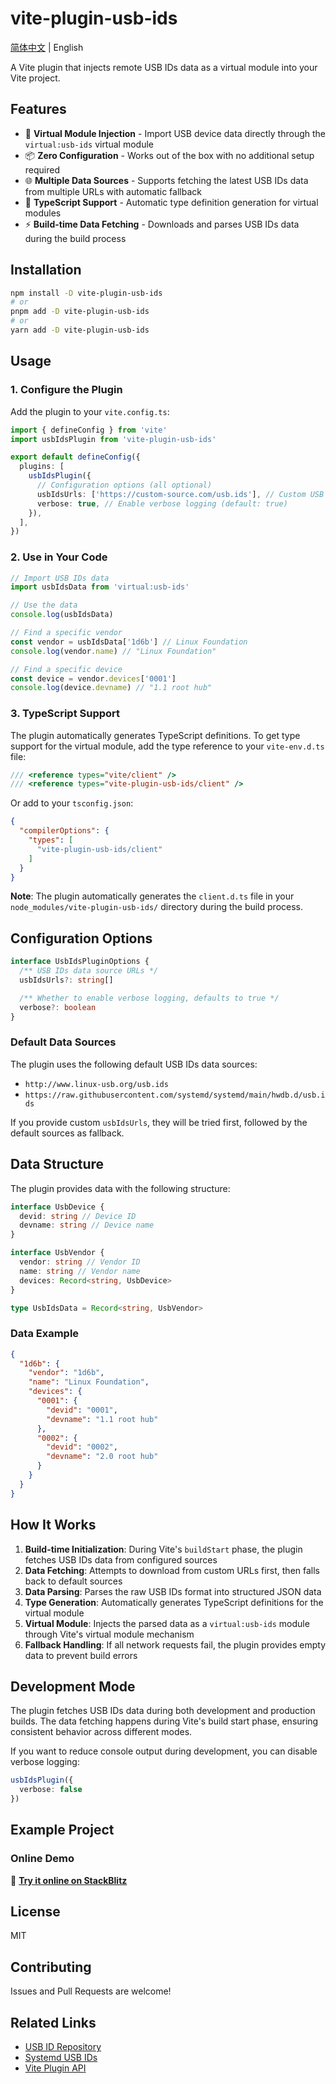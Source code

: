 # vite-plugin-usb-ids

[简体中文](./README_zh.md) | English

A Vite plugin that injects remote USB IDs data as a virtual module into your Vite project.

## Features

- 🚀 **Virtual Module Injection** - Import USB device data directly through the `virtual:usb-ids` virtual module
- 📦 **Zero Configuration** - Works out of the box with no additional setup required
- 🌐 **Multiple Data Sources** - Supports fetching the latest USB IDs data from multiple URLs with automatic fallback
- 🔧 **TypeScript Support** - Automatic type definition generation for virtual modules
- ⚡ **Build-time Data Fetching** - Downloads and parses USB IDs data during the build process

## Installation

```bash
npm install -D vite-plugin-usb-ids
# or
pnpm add -D vite-plugin-usb-ids
# or
yarn add -D vite-plugin-usb-ids
```

## Usage

### 1. Configure the Plugin

Add the plugin to your `vite.config.ts`:

```typescript
import { defineConfig } from 'vite'
import usbIdsPlugin from 'vite-plugin-usb-ids'

export default defineConfig({
  plugins: [
    usbIdsPlugin({
      // Configuration options (all optional)
      usbIdsUrls: ['https://custom-source.com/usb.ids'], // Custom USB IDs data sources
      verbose: true, // Enable verbose logging (default: true)
    }),
  ],
})
```

### 2. Use in Your Code

```typescript
// Import USB IDs data
import usbIdsData from 'virtual:usb-ids'

// Use the data
console.log(usbIdsData)

// Find a specific vendor
const vendor = usbIdsData['1d6b'] // Linux Foundation
console.log(vendor.name) // "Linux Foundation"

// Find a specific device
const device = vendor.devices['0001']
console.log(device.devname) // "1.1 root hub"
```

### 3. TypeScript Support

The plugin automatically generates TypeScript definitions. To get type support for the virtual module, add the type reference to your `vite-env.d.ts` file:

```typescript
/// <reference types="vite/client" />
/// <reference types="vite-plugin-usb-ids/client" />
```

Or add to your `tsconfig.json`:
```json
{
  "compilerOptions": {
    "types": [
      "vite-plugin-usb-ids/client"
    ]
  }
}
```

**Note**: The plugin automatically generates the `client.d.ts` file in your `node_modules/vite-plugin-usb-ids/` directory during the build process.

## Configuration Options

```typescript
interface UsbIdsPluginOptions {
  /** USB IDs data source URLs */
  usbIdsUrls?: string[]

  /** Whether to enable verbose logging, defaults to true */
  verbose?: boolean
}
```

### Default Data Sources

The plugin uses the following default USB IDs data sources:
- `http://www.linux-usb.org/usb.ids`
- `https://raw.githubusercontent.com/systemd/systemd/main/hwdb.d/usb.ids`

If you provide custom `usbIdsUrls`, they will be tried first, followed by the default sources as fallback.

## Data Structure

The plugin provides data with the following structure:

```typescript
interface UsbDevice {
  devid: string // Device ID
  devname: string // Device name
}

interface UsbVendor {
  vendor: string // Vendor ID
  name: string // Vendor name
  devices: Record<string, UsbDevice>
}

type UsbIdsData = Record<string, UsbVendor>
```

### Data Example

```json
{
  "1d6b": {
    "vendor": "1d6b",
    "name": "Linux Foundation",
    "devices": {
      "0001": {
        "devid": "0001",
        "devname": "1.1 root hub"
      },
      "0002": {
        "devid": "0002",
        "devname": "2.0 root hub"
      }
    }
  }
}
```

## How It Works

1. **Build-time Initialization**: During Vite's `buildStart` phase, the plugin fetches USB IDs data from configured sources
2. **Data Fetching**: Attempts to download from custom URLs first, then falls back to default sources
3. **Data Parsing**: Parses the raw USB IDs format into structured JSON data
4. **Type Generation**: Automatically generates TypeScript definitions for the virtual module
5. **Virtual Module**: Injects the parsed data as a `virtual:usb-ids` module through Vite's virtual module mechanism
6. **Fallback Handling**: If all network requests fail, the plugin provides empty data to prevent build errors

## Development Mode

The plugin fetches USB IDs data during both development and production builds. The data fetching happens during Vite's build start phase, ensuring consistent behavior across different modes.

If you want to reduce console output during development, you can disable verbose logging:

```typescript
usbIdsPlugin({
  verbose: false
})
```

## Example Project

### Online Demo

🚀 **[Try it online on StackBlitz](https://stackblitz.com/edit/vite-plugin-usb-ids)**

## License

MIT

## Contributing

Issues and Pull Requests are welcome!

## Related Links

- [USB ID Repository](http://www.linux-usb.org/usb-ids.html)
- [Systemd USB IDs](https://github.com/systemd/systemd/blob/main/hwdb.d/usb.ids)
- [Vite Plugin API](https://vitejs.dev/guide/api-plugin.html)
